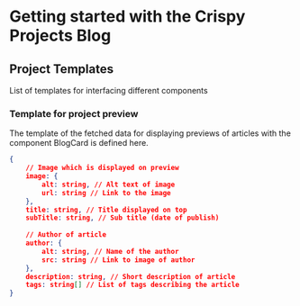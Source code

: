 # Getting started with the Crispy Projects Blog 


## Project Templates
List of templates for interfacing different components
### Template for project preview
The template of the fetched data for displaying previews of articles with the component BlogCard is defined here.

```json
{   
    // Image which is displayed on preview
    image: {
        alt: string, // Alt text of image
        url: string // Link to the image
    },
    title: string, // Title displayed on top
    subTitle: string, // Sub title (date of publish)
    
    // Author of article
    author: {
        alt: string, // Name of the author
        src: string // Link to image of author
    },
    description: string, // Short description of article
    tags: string[] // List of tags describing the article
}
```

